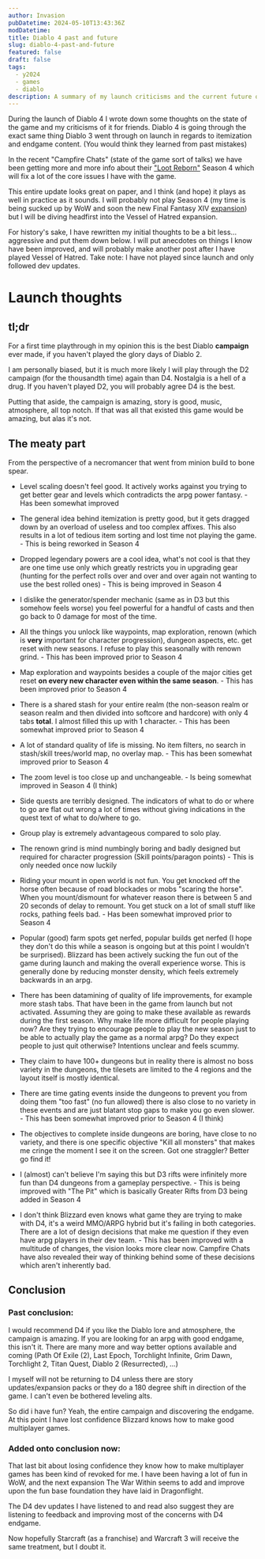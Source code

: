 ```yaml
---
author: Invasion
pubDatetime: 2024-05-10T13:43:36Z
modDatetime:
title: Diablo 4 past and future
slug: diablo-4-past-and-future
featured: false
draft: false
tags:
  - y2024
  - games
  - diablo
description: A summary of my launch criticisms and the current future outlook.
---
```


During the launch of Diablo 4 I wrote down some thoughts on the state of the game and my criticisms of it for friends. Diablo 4 is going through the exact same thing Diablo 3 went through on launch in regards to itemization and endgame content. (You would think they learned from past mistakes)

In the recent "Campfire Chats" (state of the game sort of talks) we have been getting more and more info about their ["Loot Reborn"](https://www.youtube.com/watch?v=awvOopWqiHU) Season 4 which will fix a lot of the core issues I have with the game.

This entire update looks great on paper, and I think (and hope) it plays as well in practice as it sounds. I will probably not play Season 4 (my time is being sucked up by WoW and soon the new Final Fantasy XIV [expansion](https://na.finalfantasyxiv.com/dawntrail/)) but I will be diving headfirst into the Vessel of Hatred expansion.

For history's sake, I have rewritten my initial thoughts to be a bit less... aggressive and put them down below. I will put anecdotes on things I know have been improved, and will probably make another post after I have played Vessel of Hatred. Take note: I have not played since launch and only followed dev updates.

# Launch thoughts

## tl;dr

For a first time playthrough in my opinion this is the best Diablo **campaign** ever made, if you haven't played the glory days of Diablo 2.

I am personally biased, but it is much more likely I will play through the D2 campaign (for the thousandth time) again than D4. Nostalgia is a hell of a drug. If you haven't played D2, you will probably agree D4 is the best.

Putting that aside, the campaign is amazing, story is good, music, atmosphere, all top notch. If that was all that existed this game would be amazing, but alas it's not.

## The meaty part

From the perspective of a necromancer that went from minion build to bone spear.

- Level scaling doesn't feel good. It actively works against you trying to get better gear and levels which contradicts the arpg power fantasy. - Has been somewhat improved
- The general idea behind itemization is pretty good, but it gets dragged down by an overload of useless and too complex affixes. This also results in a lot of tedious item sorting and lost time not playing the game. - This is being reworked in Season 4

- Dropped legendary powers are a cool idea, what's not cool is that they are one time use only which greatly restricts you in upgrading gear (hunting for the perfect rolls over and over and over again not wanting to use the best rolled ones) - This is being improved in Season 4

- I dislike the generator/spender mechanic (same as in D3 but this somehow feels worse) you feel powerful for a handful of casts and then go back to 0 damage for most of the time.

- All the things you unlock like waypoints, map exploration, renown (which is **very** important for character progression), dungeon aspects, etc. get reset with new seasons. I refuse to play this seasonally with renown grind. - This has been improved prior to Season 4

- Map exploration and waypoints besides a couple of the major cities get reset **on every new character even within the same season**. - This has been improved prior to Season 4

- There is a shared stash for your entire realm (the non-season realm or season realm and then divided into softcore and hardcore) with only 4 tabs **total**. I almost filled this up with 1 character. - This has been somewhat improved prior to Season 4

- A lot of standard quality of life is missing. No item filters, no search in stash/skill trees/world map, no overlay map. - This has been somewhat improved prior to Season 4

- The zoom level is too close up and unchangeable. - Is being somewhat improved in Season 4 (I think)

- Side quests are terribly designed. The indicators of what to do or where to go are flat out wrong a lot of times without giving indications in the quest text of what to do/where to go.

- Group play is extremely advantageous compared to solo play.

- The renown grind is mind numbingly boring and badly designed but required for character progression (Skill points/paragon points) - This is only needed once now luckily

- Riding your mount in open world is not fun. You get knocked off the horse often because of road blockades or mobs "scaring the horse". When you mount/dismount for whatever reason there is between 5 and 20 seconds of delay to remount. You get stuck on a lot of small stuff like rocks, pathing feels bad. - Has been somewhat improved prior to Season 4

- Popular (good) farm spots get nerfed, popular builds get nerfed (I hope they don't do this while a season is ongoing but at this point I wouldn't be surprised). Blizzard has been actively sucking the fun out of the game during launch and making the overall experience worse. This is generally done by reducing monster density, which feels extremely backwards in an arpg.

- There has been datamining of quality of life improvements, for example more stash tabs. That have been in the game from launch but not activated. Assuming they are going to make these available as rewards during the first season. Why make life more difficult for people playing now? Are they trying to encourage people to play the new season just to be able to actually play the game as a normal arpg? Do they expect people to just quit otherwise? Intentions unclear and feels scummy.

- They claim to have 100+ dungeons but in reality there is almost no boss variety in the dungeons, the tilesets are limited to the 4 regions and the layout itself is mostly identical.

- There are time gating events inside the dungeons to prevent you from doing them "too fast" (no fun allowed) there is also close to no variety in these events and are just blatant stop gaps to make you go even slower. - This has been somewhat improved prior to Season 4 (I think)

- The objectives to complete inside dungeons are boring, have close to no variety, and there is one specific objective "Kill all monsters" that makes me cringe the moment I see it on the screen. Got one straggler? Better go find it!

- I (almost) can't believe I'm saying this but D3 rifts were infinitely more fun than D4 dungeons from a gameplay perspective. - This is being improved with "The Pit" which is basically Greater Rifts from D3 being added in Season 4

- I don't think Blizzard even knows what game they are trying to make with D4, it's a weird MMO/ARPG hybrid but it's failing in both categories. There are a lot of design decisions that make me question if they even have arpg players in their dev team. - This has been improved with a multitude of changes, the vision looks more clear now. Campfire Chats have also revealed their way of thinking behind some of these decisions which aren't inherently bad.

## Conclusion

### Past conclusion:

I would recommend D4 if you like the Diablo lore and atmosphere, the campaign is amazing. If you are looking for an arpg with good endgame, this isn't it. There are many more and way better options available and coming (Path Of Exile (2), Last Epoch, Torchlight Infinite, Grim Dawn, Torchlight 2, Titan Quest, Diablo 2 (Resurrected), ...)

I myself will not be returning to D4 unless there are story updates/expansion packs or they do a 180 degree shift in direction of the game. I can't even be bothered leveling alts.

So did i have fun? Yeah, the entire campaign and discovering the endgame. At this point I have lost confidence Blizzard knows how to make good multiplayer games.

### Added onto conclusion now:

That last bit about losing confidence they know how to make multiplayer games has been kind of revoked for me. I have been having a lot of fun in WoW, and the next expansion The War Within seems to add and improve upon the fun base foundation they have laid in Dragonflight.

The D4 dev updates I have listened to and read also suggest they are listening to feedback and improving most of the concerns with D4 endgame.

Now hopefully Starcraft (as a franchise) and Warcraft 3 will receive the same treatment, but I doubt it.
